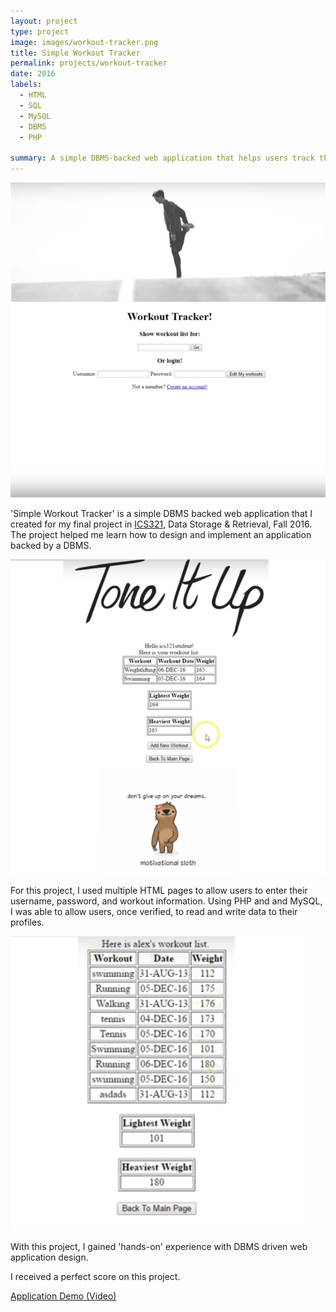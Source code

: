 ```yaml
---
layout: project
type: project
image: images/workout-tracker.png
title: Simple Workout Tracker
permalink: projects/workout-tracker
date: 2016
labels:
  - HTML
  - SQL
  - MySQL
  - DBMS
  - PHP
  
summary: A simple DBMS-backed web application that helps users track their workouts.
---
```


  <img class="ui medium right floated rounded image" src="../images/workout-tracker.png">


'Simple Workout Tracker' is a simple DBMS backed web application that I created for my final project in [ICS321](http://www.catalog.hawaii.edu/courses/departments/ics.htm), Data Storage & Retrieval, Fall 2016. The project helped me learn how to design and implement an application backed by a DBMS. 

  <img class="ui medium right floated rounded image" src="../images/workout-tracker1.png"> 

For this project, I used multiple HTML pages to allow users to enter their username, password, and workout information. Using PHP and  and MySQL, I was able to allow users, once verified, to read and write data to their profiles. 

  <img class="ui medium right floated rounded image" src="../images/workout-tracker2.png">

With this project, I gained 'hands-on' experience with DBMS driven web application design.

I received a perfect score on this project. 

[Application Demo (Video)](https://youtu.be/Y55aI77Opms)



